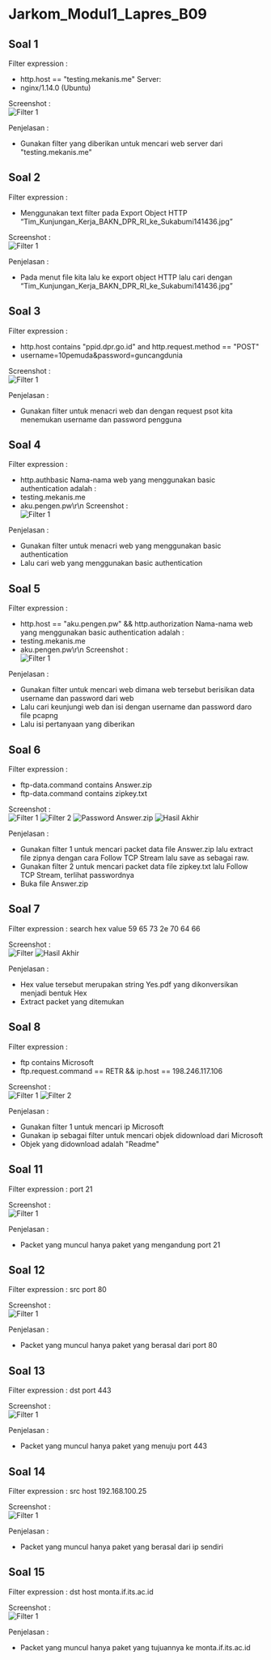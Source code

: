 # Jarkom_Modul1_Lapres_B09
## Soal 1
Filter expression :
- http.host == "testing.mekanis.me"
Server: 
- nginx/1.14.0 (Ubuntu)

Screenshot :  
![Filter 1](Screenshot/gambar1.1.png)

Penjelasan :
- Gunakan filter yang diberikan untuk mencari web server dari "testing.mekanis.me"

## Soal 2
Filter expression :
- Menggunakan text filter pada Export Object HTTP 
“Tim_Kunjungan_Kerja_BAKN_DPR_RI_ke_Sukabumi141436.jpg”

Screenshot :  
![Filter 1](Screenshot/gambar1.1.png)

Penjelasan :
- Pada menut file kita lalu ke export object HTTP lalu cari dengan “Tim_Kunjungan_Kerja_BAKN_DPR_RI_ke_Sukabumi141436.jpg”

## Soal 3
Filter expression :
- http.host contains "ppid.dpr.go.id" and  http.request.method == "POST"
- username=10pemuda&password=guncangdunia

Screenshot :  
![Filter 1](Screenshot/gambar1.1.png)

Penjelasan :
- Gunakan filter untuk menacri web dan dengan request psot kita menemukan  username dan password pengguna

## Soal 4
Filter expression :
- http.authbasic
Nama-nama web yang menggunakan basic authentication adalah :
- testing.mekanis.me
- aku.pengen.pw\r\n
Screenshot :  
![Filter 1](Screenshot/gambar1.1.png)

Penjelasan :
- Gunakan filter untuk menacri web yang menggunakan basic authentication
- Lalu cari web yang menggunakan basic authentication

## Soal 5
Filter expression :
- http.host == "aku.pengen.pw" && http.authorization
Nama-nama web yang menggunakan basic authentication adalah :
- testing.mekanis.me
- aku.pengen.pw\r\n
Screenshot :  
![Filter 1](Screenshot/gambar1.1.png)

Penjelasan :
- Gunakan filter untuk mencari web dimana web tersebut berisikan data username dan password dari web 
- Lalu cari keunjungi web dan isi dengan username dan password daro file pcapng
- Lalu isi pertanyaan yang diberikan

## Soal 6
Filter expression :
- ftp-data.command contains Answer.zip
- ftp-data.command contains zipkey.txt

Screenshot :  
![Filter 1](Screenshot/gambar6.1.png)
![Filter 2](Screenshot/gambar6.2.png)
![Password Answer.zip](Screenshot/gambar6.3.png)
![Hasil Akhir](Screenshot/gambar6.4.png)

Penjelasan :
- Gunakan filter 1 untuk mencari packet data file Answer.zip lalu extract file zipnya dengan cara Follow TCP Stream lalu save as sebagai raw.
- Gunakan filter 2 untuk mencari packet data file zipkey.txt lalu Follow TCP Stream, terlihat passwordnya
- Buka file Answer.zip  

## Soal 7
Filter expression : search hex value 59 65 73 2e 70 64 66

Screenshot :  
![Filter](Screenshot/gambar7.1.png)
![Hasil Akhir](Screenshot/gambar7.2.png)

Penjelasan :  
- Hex value tersebut merupakan string Yes.pdf yang dikonversikan menjadi bentuk Hex
- Extract packet yang ditemukan

## Soal 8
Filter expression :
- ftp contains Microsoft
- ftp.request.command == RETR && ip.host == 198.246.117.106

Screenshot :  
![Filter 1](Screenshot/gambar8.1.png)
![Filter 2](Screenshot/gambar8.2.png)

Penjelasan :
- Gunakan filter 1 untuk mencari ip Microsoft
- Gunakan ip sebagai filter untuk mencari objek didownload dari Microsoft
- Objek yang didownload adalah "Readme"

## Soal 11
Filter expression : port 21

Screenshot :  
![Filter 1](Screenshot/gambar11.1.png)

Penjelasan :
- Packet yang muncul hanya paket yang mengandung port 21

## Soal 12
Filter expression : src port 80

Screenshot :  
![Filter 1](Screenshot/gambar12.1.png)

Penjelasan :
- Packet yang muncul hanya paket yang berasal dari port 80

## Soal 13
Filter expression : dst port 443

Screenshot :  
![Filter 1](Screenshot/gambar13.1.png)

Penjelasan :  
- Packet yang muncul hanya paket yang menuju port 443

## Soal 14
Filter expression : src host 192.168.100.25

Screenshot :  
![Filter 1](Screenshot/gambar14.1.png)

Penjelasan :  
- Packet yang muncul hanya paket yang berasal dari ip sendiri

## Soal 15
Filter expression : dst host monta.if.its.ac.id

Screenshot :  
![Filter 1](Screenshot/gambar15.1.png)

Penjelasan :  
- Packet yang muncul hanya paket yang tujuannya ke monta.if.its.ac.id
